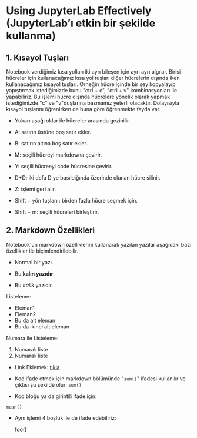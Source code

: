 # Using JupyterLab Effectively (JupyterLab’ı etkin bir şekilde kullanma)

## 1. Kısayol Tuşları

Notebook verdiğimiz kısa yolları iki ayrı bileşen için ayrı ayrı algılar. Birisi hücreler için kullanacağımız kısa yol tuşları diğer hücrelerin dışında iken kullanacağımız kısayol tuşları. Örneğin hücre içinde bir şey kopyalayıp yapıştırmak istediğimizde bunu "ctrl + c", "ctrl + v" kombinasyonları ile yapabiliriz. Bu  işlemi hücre dışında hücrelere yönelik olarak yapmak istediğimizde "c" ve "v"duşlarına basmamız yeterli olacaktır. Dolayısıyla kısayol tuşlarını öğrenirken de buna göre öğrenmekte fayda var.

- Yukarı aşağı oklar ile hücreler arasında gezinilir.

- A: satırın üstüne boş satır ekler.

- B: satırın altına boş satır ekler.

- M: seçili hücreyi markdowna çevirir.

- Y: seçili hücreeyi code hücresine çevirir.

- D+D: iki defa D ye basıldığında üzerinde olunan hücre silinir.

- Z: işlemi geri alır.

- Shift + yön tuşları : birden fazla hücre seçmek için.

- Shift + m: seçili hücreleri birleştirir.


## 2. Markdown Özellikleri

Notebook'un markdown özelliklerini kullanarak yazılan yazılar aşağıdaki bazı özellikler ile biçimlendirilebilir.

* Normal bir yazı.

* Bu **kalın yazıdır**

* Bu _italik_ yazıdır.

Listeleme:

* Eleman1
* Eleman2
 * Bu da alt eleman
 * Bu da ikinci alt eleman

Numara ile Listeleme:

1. Numaralı liste
2. Numaralı liste


* Link Eklemek: [tıkla](https://www.veribilimi.co)

* Kod ifade etmek için markdown bölümünde "`sum()`" ifadesi kullanılır ve çıktısı şu şekilde olur: `sum()`

* Kod bloğu ya da girintili ifade için:

```
mean()

```

* Aynı işlemi 4 boşluk ile de ifade edebiliriz:

    foo()
